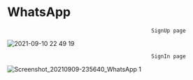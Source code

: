 # WhatsApp

                                                  SignUp page
       
![2021-09-10 22 49 19](https://user-images.githubusercontent.com/81131231/132892818-fea6d7eb-86cb-45af-9d4d-de586e5cd8f7.jpg)
    
                                                  SignIn page
    
  ![Screenshot_20210909-235640_WhatsApp 1](https://user-images.githubusercontent.com/81131231/132747558-a8e1b155-fe7d-4156-bb94-377abefca888.jpg)
